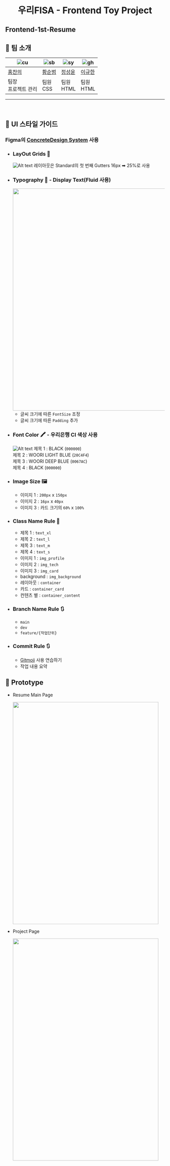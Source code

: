 <h1 align="center">우리FISA - Frontend Toy Project</h1>

## Frontend-1st-Resume

## 👻 팀 소개
| ![cu](https://github.com/LSTM2023/.github/assets/87134443/04fdaa22-9bda-4902-a711-ffa96526dbd9) | ![sb](https://github.com/LSTM2023/.github/assets/87134443/df2ccbe5-18e0-4633-9a6b-c1033b72be43) | ![sy](https://github.com/LSTM2023/.github/assets/87134443/6abc05e7-7570-4fa3-b4b1-5dbcafae6059) | ![gh](https://github.com/LSTM2023/.github/assets/87134443/348d9def-1c2b-495b-b88f-17660ec182c9) |
| ----------------------------------------------------------------------------------------------- | ----------------------------------------------------------------------------------------------- | ----------------------------------------------------------------------------------------------- | ----------------------------------------------------------------------------------------------- |
| [홍찬의](https://github.com/hcu55)                                                              | [황순범](https://github.com/HwangSunBeom)                                                            | [정성윤](https://github.com/apple6346654)                                                            | [이규한](https://github.com/kh-0818)                                                           |
| 팀장<br>프로젝트 관리                                                                    | 팀원<br>CSS                                               | 팀원<br>HTML                                          | 팀원<br>HTML                                                                     |
---

<br>

## 🎨 UI 스타일 가이드
### Figma의 [ConcreteDesign System](https://www.figma.com/community/file/1199986353366991625) 사용
- <h3>LayOut Grids 📏</h3>

    ![Alt text](./src/img/image.png) 
    레이아웃은 Standard의 첫 번째 Gutters 16px ➡︎ 25%로 사용

- <h3>Typography 📝 - Display Text(Fluid 사용)</h3>

    <img src="./src/img/image-1.png" width="650" height="700"/>

    - 글씨 크기에 따른 `FontSize` 조정
    - 글씨 크기에 따른 `Padding` 추가

- <h3>Font Color 🖍️ - 우리은행 CI 색상 사용</h3>

    ![Alt text](./src/img/image-2.png)
    제목 1 : BLACK (`000000`)<br>
    제목 2 : WOORI LIGHT BLUE (`20C4F4`)<br>
    제목 3 : WOORI DEEP BLUE (`0067AC`)<br>
    제목 4 : BLACK (`000000`)
    


- <h3>Image Size 🖼️</h3> 

    - 이미지 1 : `200px` x `150px`
    - 이미지 2 : `16px` x `40px`
    - 이미지 3 : 카드 크기의 `60%` x `100%` 


- <h3>Class Name Rule 📌</h3> 

    - 제목 1 : `text_xl`
    - 제목 2 : `text_l`
    - 제목 3 : `text_m`
    - 제목 4 : `text_s`
    - 이미지 1 : `img_profile` 
    - 이미지 2 : `img_tech`
    - 이미지 3 : `img_card`
    - background : `img_background`
    - 레이아웃 : `container`
    - 카드 : `container_card`
    - 컨텐츠 별 : `container_content`


- <h3>Branch Name Rule 🔃</h3> 

    - `main`
    - `dev`
    - `feature/{작업단위}`


- <h3>Commit Rule 🔃</h3> 

    - [Gitmoji](https://gitmoji.dev/) 사용 연습하기
    - 작업 내용 요약


## 🤖 Prototype
- Resume Main Page

    <img src="./src/img/image-4.png" width="460" height="700"/>

- Project Page

    <img src="./src/img/image-5.png" width="460" height="700"/>
